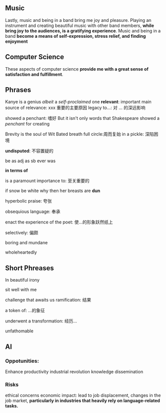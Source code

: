 ## Music
Lastly, music and being in a band bring me joy and pleasure. 
Playing an instrument and creating beautiful music with other band members, **while bring joy to the audiences, is a gratifying experience**.
Music and being in a band **become a means of self-expression, stress relief, and finding enjoyment**


## Computer Science
These aspects of computer science **provide me with a great sense of satisfaction and fulfillment**.



## Phrases 
Kanye is a genius *albeit* a *self-proclaimed* one
**relevant**: important
main source of relevance: xxx 重要的主要原因
legacy to...: 对 ... 的深远影响



showed a penchant: 嗜好
But it isn't only words that Shakespeare showed a *penchant* for creating

Brevity is the soul of Wit 
Bated breath
full circle:周而复始
in a pickle: 深陷困境

**undisputed**: 不容置疑的

be as adj as sb ever was

**in terms of**

is a paramount importance to: 至关重要的


if snow be white why then her breasts are **dun**


hyperbolic praise: 夸张

obsequious language: 奉承

enact the experience of the poet: 使...的形象跃然纸上

selectively: 偏颇

boring and mundane

wholeheartedly



## Short Phreases

In beautiful irony

sit well with me

challenge that awaits us
ramification: 结果

a token of: ...的象征

underwent a transformation: 经历...

unfathomable


## AI

### Oppotunities:
Enhance productivity
industrial revolution
knowledge dissemination
### Risks
ethical concerns
economic impact: lead to job displacement, changes in the job market, **particularly in industries that heavily rely on language-related tasks.**
